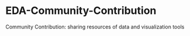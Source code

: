 # EDA-Community-Contribution
Community Contribution: sharing resources of data and visualization tools
